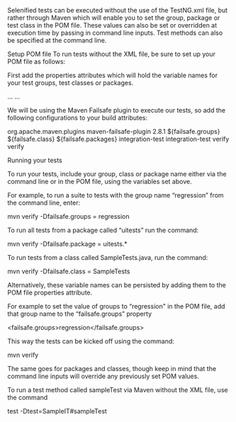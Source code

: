 
Selenified tests can be executed without the use of the TestNG.xml file, but rather through Maven which will enable you to set the group, package or test class in the POM file.
These values can also be set or overridden at execution time by passing in command line inputs. Test methods can also be specified at the command line. 

Setup POM file
To run tests without the XML file, be sure to set up your POM file as follows:

First add the properties attributes which will hold the variable names for your test groups, test classes or packages. 

<properties>
    …
    <failsafe.groups></failsafe.groups>
    <failsafe.class></failsafe.class>
    <failsafe.packages></failsafe.packages>
 ...
</properties>

We will be using the Maven Failsafe plugin to execute our tests, so add the following configurations to your build attributes:

<build>
    <plugins>
        <plugin>
            <groupId>org.apache.maven.plugins</groupId>
            <artifactId>maven-failsafe-plugin</artifactId>
            <version>2.8.1</version>
            <configuration>
                <groups>${failsafe.groups}</groups>
                <test>${failsafe.class}</test>
                <test>${failsafe.packages}</test>
            </configuration>
            <executions>
                <execution>
                    <id>integration-test</id>
                    <goals>
                        <goal>integration-test</goal>
                    </goals>
                </execution>
                <execution>
                    <id>verify</id>
                    <goals>
                        <goal>verify</goal>
                    </goals>
                </execution>
            </executions>
        </plugin>
    </plugins>
</build>

Running your tests

To run your tests, include your group, class or package name either via the command line or in the POM file, using the variables set above. 

For example, to run a suite to tests with the group name “regression” from the command line, enter:

mvn verify -Dfailsafe.groups = regression 

To run all tests from a package called “uitests” run the command:

mvn verify -Dfailsafe.package = uitests.*

To run tests from a class called SampleTests.java, run the command:

mvn verify -Dfailsafe.class = SampleTests

Alternatively, these variable names can be persisted by adding them to the POM file properties attribute. 

For example to set the value of groups to “regression" in the POM file, add that group name to the “failsafe.groups” property

<failsafe.groups>regression</failsafe.groups>

This way the tests can be kicked off using the command: 

mvn verify

The same goes for packages and classes, though keep in mind that the command line inputs will override any previously set POM values. 

To run a test method called sampleTest via Maven without the XML file, use the command

test -Dtest=SampleIT#sampleTest

